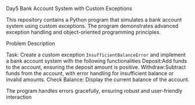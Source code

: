 Day5
Bank Account System with Custom Exceptions

This repository contains a Python program that simulates a bank account system using custom exceptions. The program demonstrates advanced exception handling and object-oriented programming principles.


Problem Description

Task: Create a custom exception `InsufficientBalanceError` and implement a bank account system with the following functionalities
Deposit:Add funds to the account, ensuring the deposit amount is positive.
Withdraw:Subtract funds from the account, with error handling for insufficient balance or invalid amounts.
Check Balance: Display the current balance of the account.

The program handles errors gracefully, ensuring robust and user-friendly interaction
